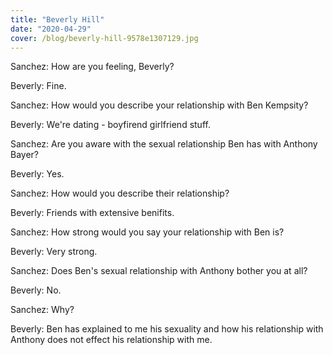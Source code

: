 ```yaml
---
title: "Beverly Hill"
date: "2020-04-29"
cover: /blog/beverly-hill-9578e1307129.jpg
---
```


Sanchez: How are you feeling, Beverly?

Beverly: Fine.

Sanchez: How would you describe your relationship with Ben Kempsity?

Beverly: We're dating - boyfirend girlfriend stuff.

Sanchez: Are you aware with the sexual relationship Ben has with Anthony Bayer?

Beverly: Yes.

Sanchez: How would you describe their relationship?

Beverly: Friends with extensive benifits.

Sanchez: How strong would you say your relationship with Ben is?

Beverly: Very strong.

Sanchez: Does Ben's sexual relationship with Anthony bother you at all?

Beverly: No.

Sanchez: Why?

Beverly: Ben has explained to me his sexuality and how his relationship with Anthony does not effect his relationship with me.
